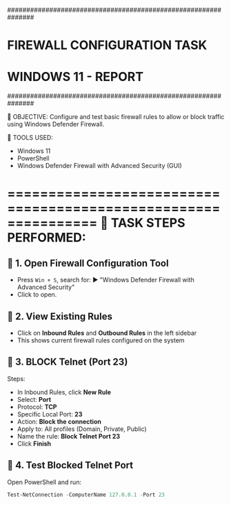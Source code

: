 ###############################################################
#                   FIREWALL CONFIGURATION TASK               #
#                     WINDOWS 11 - REPORT                     #
###############################################################

🎯 OBJECTIVE:
Configure and test basic firewall rules to allow or block traffic using Windows Defender Firewall.

🧰 TOOLS USED:
- Windows 11
- PowerShell
- Windows Defender Firewall with Advanced Security (GUI)

===============================================================
📌 TASK STEPS PERFORMED:
===============================================================

🔹 1. Open Firewall Configuration Tool
---------------------------------------------------------------
- Press `Win + S`, search for:
  ▶ "Windows Defender Firewall with Advanced Security"
- Click to open.

🔹 2. View Existing Rules
---------------------------------------------------------------
- Click on **Inbound Rules** and **Outbound Rules** in the left sidebar
- This shows current firewall rules configured on the system

🔹 3. BLOCK Telnet (Port 23)
---------------------------------------------------------------
Steps:
- In Inbound Rules, click **New Rule**
- Select: **Port**
- Protocol: **TCP**
- Specific Local Port: **23**
- Action: **Block the connection**
- Apply to: All profiles (Domain, Private, Public)
- Name the rule: **Block Telnet Port 23**
- Click **Finish**

🔹 4. Test Blocked Telnet Port
---------------------------------------------------------------
Open PowerShell and run:
```powershell
Test-NetConnection -ComputerName 127.0.0.1 -Port 23
